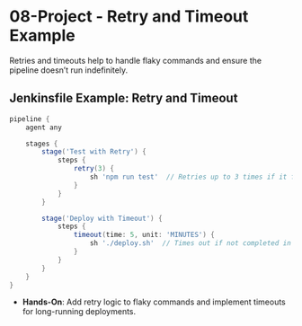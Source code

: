 # 08-Project - Retry and Timeout Example

Retries and timeouts help to handle flaky commands and ensure the pipeline doesn’t run indefinitely.

## **Jenkinsfile Example: Retry and Timeout**

```groovy
pipeline {
    agent any

    stages {
        stage('Test with Retry') {
            steps {
                retry(3) {
                    sh 'npm run test'  // Retries up to 3 times if it fails
                }
            }
        }

        stage('Deploy with Timeout') {
            steps {
                timeout(time: 5, unit: 'MINUTES') {
                    sh './deploy.sh'  // Times out if not completed in 5 minutes
                }
            }
        }
    }
}
```

- **Hands-On**: Add retry logic to flaky commands and implement timeouts for long-running deployments.
